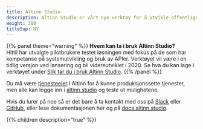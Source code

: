 ```yaml
---
title: Altinn Studio
description: Altinn Studio er vårt nye verktøy for å utvikle offentlige digitale tjenester. Dette kan være alt fra helt enkle skjema til avanserte applikasjoner.  
weight: 300
titleSup: NY
---
```



{{% panel theme="warning" %}}
**Hvem kan ta i bruk Altinn Studio?**  
Hittil har utvalgte pilotbrukere testet løsningen med fokus på de som har kompetanse på systemutvikling og bruk av APIer.
Verktøyet vil være i en tidlig versjon ved lansering og bli videreutviklet i 2020.
Se hva du kan lage i verktøyet under [Slik tar du i bruk Altinn Studio](https://www.altinndigital.no/altinn-studio/#possibilities).
{{% /panel %}}

Du må være [tjenesteeier](https://www.altinndigital.no/kom-i-gang/) i Altinn for å kunne produksjonssette tjenester,
men alle kan logge inn i [altinn.studio](https://altinn.studio) og teste ut mulighetene.

Hvis du lurer på noe så er det bare å ta kontakt med oss på [Slack](https://altinnstudio.slack.com)
eller [GitHub](https://github.com/Altinn/altinn-studio/issues/new/choose), eller lese dokumentasjonen her og på
[docs.altinn.studio](https://docs.altinn.studio/teknologi/altinnstudio).


{{% children description="true" %}}
